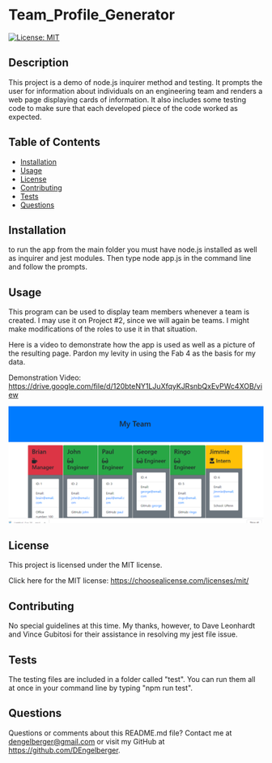 # Team_Profile_Generator

  [![License: MIT](https://img.shields.io/badge/License-MIT-yellow.svg)](https://opensource.org/licenses/MIT)

  ## Description 
  
  This project is a demo of node.js inquirer method and testing.  It prompts the user for information about individuals on an engineering team and renders a web page displaying cards of information. It also includes some testing code to make sure that each developed piece of the code worked as expected.

  ## Table of Contents

  * [Installation](#installation)
  * [Usage](#usage) 
  * [License](#license)
  * [Contributing](#contributing)
  * [Tests](#tests)
  * [Questions](#questions)
 

  ## Installation 
  
  to run the app from the main folder you must have node.js installed as well as inquirer and jest modules.  Then type node app.js in the command line and follow the prompts.

  ## Usage 
  
  This program can be used to display team members whenever a team is created.  I may use it on Project #2, since we will again be teams.  I might make modifications of the roles to use it in that situation.

  Here is a video to demonstrate how the app is used as well as a picture of the resulting page.  Pardon my levity in using the Fab 4 as the basis for my data.

  Demonstration Video: https://drive.google.com/file/d/120bteNY1LJuXfqyKJRsnbQxEvPWc4XOB/view

  ![Resulting HTML page](assets/resulting_html.png)

  ## License 

  This project is licensed under the MIT license.

  Click here for the MIT license: https://choosealicense.com/licenses/mit/

  ## Contributing 
  
  No special guidelines at this time. My thanks, however, to Dave Leonhardt and Vince Gubitosi for their assistance in resolving my jest file issue.

  ## Tests 
  
  The testing files are included in a folder called "test".  You can run them all at once in your command line by typing "npm run test".


  ## Questions 

  Questions or comments about this README.md file? Contact me at dengelberger@gmail.com or visit my GitHub at https://github.com/DEngelberger.

